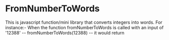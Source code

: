 # FromNumberToWords
This is javascript function/mini library that converts integers into words. For instance:-
When the function fromNumberToWords is called with an input of  '12388' -- fromNumberToWords(12388) -- it would return 
<!--stackedit_data:
eyJoaXN0b3J5IjpbLTY1Mzg2Njc5OV19
-->